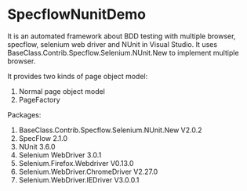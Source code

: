 # SpecflowNunitDemo
It is an automated framework about BDD testing with multiple browser, specflow, selenium web driver and NUnit in Visual Studio.
It uses BaseClass.Contrib.Specflow.Selenium.NUnit.New to implement multiple browser.

It provides two kinds of page object model:
1) Normal page object model
2) PageFactory

Packages:
1) BaseClass.Contrib.Specflow.Selenium.NUnit.New  V2.0.2
2) SpecFlow 2.1.0
3) NUnit 3.6.0
4) Selenium WebDriver 3.0.1
5) Selenium.Firefox.Webdriver V0.13.0
6) Selenium.WebDriver.ChromeDriver V2.27.0
7) Selenium.WebDriver.IEDriver V3.0.0.1
